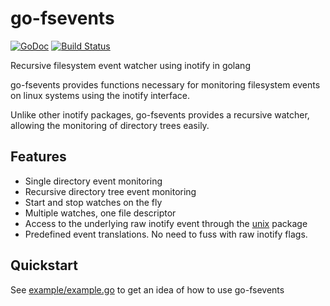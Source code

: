 # go-fsevents
[![GoDoc](https://godoc.org/github.com/tywkeene/go-fsevents?status.svg)](https://godoc.org/github.com/tywkeene/go-fsevents)
[![Build Status](https://travis-ci.org/tywkeene/go-fsevents.svg?branch=master)](https://travis-ci.org/tywkeene/go-fsevents)

Recursive filesystem event watcher using inotify in golang

go-fsevents provides functions necessary for monitoring filesystem events on linux systems using the inotify interface.

Unlike other inotify packages, go-fsevents provides a recursive watcher, allowing the monitoring of directory trees easily.

## Features
- Single directory event monitoring
- Recursive directory tree event monitoring
- Start and stop watches on the fly
- Multiple watches, one file descriptor
- Access to the underlying raw inotify event through the [unix](https://godoc.org/golang.org/x/sys/unix) package
- Predefined event translations. No need to fuss with raw inotify flags.

## Quickstart

See [example/example.go](https://github.com/tywkeene/go-fsevents/blob/master/example/example.go) to get an idea of how to use go-fsevents
